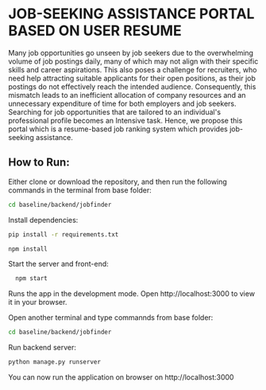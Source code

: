 # JOB-SEEKING ASSISTANCE PORTAL BASED ON USER RESUME

Many job opportunities go unseen by job seekers due to the overwhelming volume of job postings daily, many of which may not align with their specific skills and career aspirations. This also poses a challenge for recruiters, who need help attracting suitable applicants for their open positions, as their job postings do not effectively reach the intended audience. Consequently, this mismatch leads to an inefficient allocation of company resources and an unnecessary expenditure of time for both employers and job seekers. Searching for job opportunities that are tailored to an individual's professional profile becomes an Intensive task. Hence, we propose this portal which is a resume-based job ranking system which provides job-seeking assistance.


## How to Run:

Either clone or download the repository, and then run the following commands in the terminal from base folder:

```bash
cd baseline/backend/jobfinder
```

Install dependencies:

```bash
pip install -r requirements.txt

npm install
```

Start the server and front-end:

```bash
  npm start 
```
Runs the app in the development mode.
Open http://localhost:3000 to view it in your browser.

Open another terminal and type commannds from base folder: 

```bash
cd baseline/backend/jobfinder
```
Run backend server:
```bash
python manage.py runserver
```

You can now run the application on browser on http://localhost:3000
